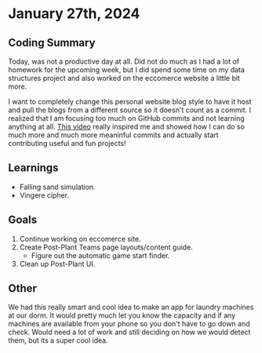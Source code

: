 # January 27th, 2024

## Coding Summary

Today, was not a productive day at all. Did not do much as I had a lot of homework for the upcoming week, but I did spend some time on my data structures project and also worked on the eccomerce website a little bit more.

I want to completely change this personal website blog style to have it host and pull the blogs from a different source so it doesn't count as a commit. I realized that I am focusing too much on GitHub commits and not learning anything at all. [This video](https://www.youtube.com/watch?v=L4u7Zy_b868) really inspired me and showed how I can do so much more and much more meaninful commits and actually start contributing useful and fun projects!

## Learnings

- Falling sand simulation.
- Vingere cipher.

## Goals

1. Continue working on eccomerce site.
2. Create Post-Plant Teams page layouts/content guide.
   - Figure out the automatic game start finder.
3. Clean up Post-Plant UI.

## Other

We had this really smart and cool idea to make an app for laundry machines at our dorm. It would pretty much let you know the capacity and if any machines are available from your phone so you don't have to go down and check. Would need a lot of work and still deciding on how we would detect them, but its a super cool idea.
